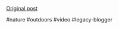 <!--
date: '2007-09-09'
published: true
slug: 2007-09-my-new-fav-series-on-tvultimate_09
time_to_read: 5
title: My new fav series on TV...Ultimate Survival
-->



[Original post](https://ysfk.blogspot.com/2007/09/my-new-fav-series-on-tvultimate_09.html)

#nature #outdoors #video #legacy-blogger 
